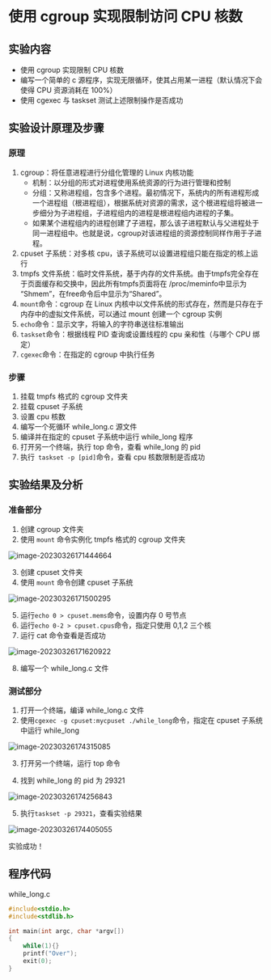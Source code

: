 # 使用 cgroup 实现限制访问 CPU 核数

## 实验内容

- 使用 cgroup 实现限制 CPU 核数
- 编写一个简单的 c 源程序，实现无限循环，使其占用某一进程（默认情况下会使得 CPU 资源消耗在 100%）
- 使用 cgexec 与 taskset 测试上述限制操作是否成功

## 实验设计原理及步骤

### 原理

1. cgroup：将任意进程进行分组化管理的 Linux 内核功能
   - 机制：以分组的形式对进程使用系统资源的行为进行管理和控制
   - 分组：又称进程组，包含多个进程。最初情况下，系统内的所有进程形成一个进程组（根进程组），根据系统对资源的需求，这个根进程组将被进一步细分为子进程组，子进程组内的进程是根进程组内进程的子集。
   - 如果某个进程组内的进程创建了子进程，那么该子进程默认与父进程处于同一进程组中。也就是说，cgroup对该进程组的资源控制同样作用于子进程。
2. cpuset 子系统：对多核 cpu，该子系统可以设置进程组只能在指定的核上运行
3. tmpfs 文件系统：临时文件系统，基于内存的文件系统。由于tmpfs完全存在于页面缓存和交换中，因此所有tmpfs页面将在 /proc/meminfo中显示为 “Shmem”，在free命令后中显示为“Shared”。
4. `mount`命令：cgroup 在 Linux 内核中以文件系统的形式存在，然而是只存在于内存中的虚拟文件系统，可以通过 mount 创建一个 cgroup 实例
5. `echo`命令：显示文字，将输入的字符串送往标准输出
6. `taskset`命令：根据线程 PID 查询或设置线程的 cpu 亲和性（与哪个 CPU 绑定）
7. `cgexec`命令：在指定的 cgroup 中执行任务

### 步骤

1. 挂载 tmpfs 格式的 cgroup 文件夹
2. 挂载 cpuset 子系统
3. 设置 cpu 核数
4. 编写一个死循环 while_long.c 源文件
5. 编译并在指定的 cpuset 子系统中运行 while_long 程序
6. 打开另一个终端，执行 top 命令，查看 while_long 的 pid
7. 执行` taskset -p [pid]`命令，查看 cpu 核数限制是否成功

## 实验结果及分析

### 准备部分

1. 创建 cgroup 文件夹
2. 使用 `mount` 命令实例化 tmpfs 格式的 cgroup 文件夹

![image-20230326171444664](https://wangleidetuchuang.oss-cn-beijing.aliyuncs.com/img/image-20230326171444664.png)

3. 创建 cpuset 文件夹
4. 使用 `mount` 命令创建 cpuset 子系统

![image-20230326171500295](https://wangleidetuchuang.oss-cn-beijing.aliyuncs.com/img/image-20230326171500295.png)

5. 运行`echo 0 > cpuset.mems`命令，设置内存 0 号节点
6. 运行`echo 0-2 > cpuset.cpus`命令，指定只使用 0,1,2 三个核
7. 运行 cat 命令查看是否成功

![image-20230326171620922](https://wangleidetuchuang.oss-cn-beijing.aliyuncs.com/img/image-20230326171620922.png)

8. 编写一个 while_long.c 文件

### 测试部分

1. 打开一个终端，编译 while_long.c 文件
2. 使用`cgexec -g cpuset:mycpuset ./while_long`命令，指定在 cpuset 子系统中运行 while_long

![image-20230326174315085](https://wangleidetuchuang.oss-cn-beijing.aliyuncs.com/img/image-20230326174315085.png)

3. 打开另一个终端，运行 top 命令

4. 找到 while_long 的 pid 为 29321

![image-20230326174256843](https://wangleidetuchuang.oss-cn-beijing.aliyuncs.com/img/image-20230326174256843.png)

5. 执行`taskset -p 29321`，查看实验结果

![image-20230326174405055](https://wangleidetuchuang.oss-cn-beijing.aliyuncs.com/img/image-20230326174405055.png)

实验成功！



## 程序代码

while_long.c

```C
#include<stdio.h>
#include<stdlib.h>

int main(int argc, char *argv[])
{
  	while(1){}
  	printf("Over");
  	exit(0);
}
```















